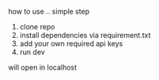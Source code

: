 how to use ..
simple step

1. clone repo
2. install dependencies via requirement.txt
3. add your own required api keys
4. run dev

will open in localhost 
